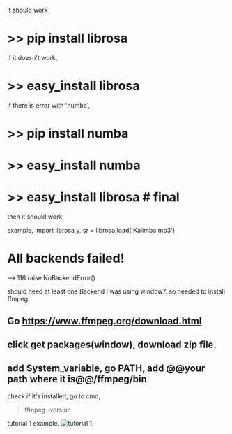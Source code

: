 it should work
# >> pip install librosa

if it doesn't work,
# >> easy_install librosa
 if there is error with 'numba',  
# >> pip install numba
# >> easy_install numba
# >> easy_install librosa # final

then it should work.

example,
import librosa
y, sr = librosa.load('Kalimba.mp3')


# All backends failed!
--> 116     raise NoBackendError()

should need at least one Backend
I was using window7. so needed to install ffmpeg.
## Go https://www.ffmpeg.org/download.html
## click get packages(window), download zip file.
## add  System_variable, go PATH, add @@your path where it is@@/ffmpeg/bin
 check if it's installed, go to cmd, 
 > ffmpeg -version
 
 tutorial 1 example.
 ![ tutorial 1](https://raw.githubusercontent.com/sungmin-yang/Min_course/Install_Guide/librosa/tutorial1.JPG)
